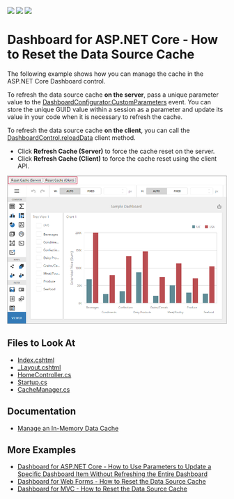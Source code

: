 <!-- default badges list -->
![](https://img.shields.io/endpoint?url=https://codecentral.devexpress.com/api/v1/VersionRange/188187035/21.2.1%2B)
[![](https://img.shields.io/badge/Open_in_DevExpress_Support_Center-FF7200?style=flat-square&logo=DevExpress&logoColor=white)](https://supportcenter.devexpress.com/ticket/details/T828694)
[![](https://img.shields.io/badge/📖_How_to_use_DevExpress_Examples-e9f6fc?style=flat-square)](https://docs.devexpress.com/GeneralInformation/403183)
<!-- default badges end -->

# Dashboard for ASP.NET Core - How to Reset the Data Source Cache

The following example shows how you can manage the cache in the ASP.NET Core Dashboard control.

To refresh the data source cache **on the server**, pass a unique parameter value to the [DashboardConfigurator.CustomParameters](http://docs.devexpress.com/Dashboard/DevExpress.DashboardWeb.DashboardConfigurator.CustomParameters) event. You can store the unique GUID value within a session as a parameter and update its value in your code when it is necessary to refresh the cache.

To refresh the data source cache **on the client**, you can call the [DashboardControl.reloadData](https://docs.devexpress.com/Dashboard/js-DevExpress.Dashboard.DashboardControl#js_DevExpress_Dashboard_DashboardControl_reloadData) client method.

- Click **Refresh Cache (Server)** to force the cache reset on the server.
- Click **Refresh Cache (Client)** to force the cache reset using the client API.

![](reset-cache-buttons.png)

## Files to Look At

- [Index.cshtml](/CS/AspNetCoreDashboardUseDifferentCaches/Views/Home/Index.cshtml)
- [_Layout.cshtml](/CS/AspNetCoreDashboardUseDifferentCaches/Views/Shared/_Layout.cshtml#L19-L31)
- [HomeController.cs](/CS/AspNetCoreDashboardUseDifferentCaches/Controllers/HomeController.cs#L13-L16)
- [Startup.cs](/CS/AspNetCoreDashboardUseDifferentCaches/Startup.cs#L57)
- [CacheManager.cs](/CS/AspNetCoreDashboardUseDifferentCaches/CacheManager.cs)

## Documentation

- [Manage an In-Memory Data Cache](https://docs.devexpress.com/Dashboard/400983/web-dashboard/dashboard-backend/manage-an-in-memory-data-cache)

## More Examples

- [Dashboard for ASP.NET Core - How to Use Parameters to Update a Specific Dashboard Item Without Refreshing the Entire Dashboard](https://github.com/DevExpress-Examples/asp-net-core-dashboard-refresh-item-on-parameter-change)
- [Dashboard for Web Forms - How to Reset the Data Source Cache](https://github.com/DevExpress-Examples/web-forms-dashboard-use-different-caches)
- [Dashboard for MVC - How to Reset the Data Source Cache](https://github.com/DevExpress-Examples/mvc-dashboard-use-different-caches)
